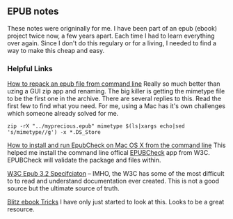 ## EPUB notes

These notes were origninally for me. I have been part of an epub (ebook) project twice now, a few years apart. Each time I had to learn everything over again. Since I don't do this regulary or for a living, I needed to find a way to make this cheap and easy. 

### Helpful Links
[How to repack an epub file from command line](https://ebooks.stackexchange.com/questions/257/how-to-repack-an-epub-file-from-command-line) Really so much better than uzing a GUI zip app and renaming. The big killer is getting the mimetype file to be the first one in the archive. There are several replies to this. Read the first few to find what you need. For me, using a Mac has it's own challenges which someone already solved for me.

`zip -rX "../myprecious.epub" mimetype $(ls|xargs echo|sed 's/mimetype//g') -x *.DS_Store`

[How to install and run EpubCheck on Mac OS X from the command line](http://rcliff.com/blog/how-to-install-and-run-epubcheck-on-mac-os-x-from-the-command-line/)
This helped me install the command line offical [EPUBCheck](https://github.com/w3c/epubcheck/wiki) app from W3C. EPUBCheck will validate the package and files within.

[W3C Epub 3.2 Specifciaton](https://www.w3.org/publishing/epub3/epub-spec.html) – IMHO, the W3C has some of the most difficult to to read and understand documentation ever created. This is not a good source but the ultimate source of truth.

[Blitz ebook Tricks](https://friendsofepub.github.io/eBookTricks/) I have only just started to look at this. Looks to be a great resource. 
